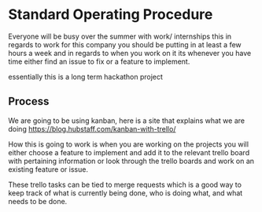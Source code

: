 # Standard Operating Procedure

Everyone will be busy over the summer with work/ internships this in regards to work for this company you should be putting in at least a few hours a week and in regards to when you work on it its whenever you have time either find an issue to fix or a feature to implement.

essentially this is a long term hackathon project

## Process
We are going to be using kanban, here is a site that explains what we are doing https://blog.hubstaff.com/kanban-with-trello/

How this is going to work is when you are working on the projects you will either choose a feature to implement and add it to the relevant trello board with pertaining information or look through the trello boards and work on an existing feature or issue.

These trello tasks can be tied to merge requests which is a good way to keep track of what is currently being done, who is doing what, and what needs to be done.